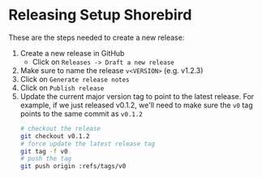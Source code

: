 # Releasing Setup Shorebird

These are the steps needed to create a new release:

1. Create a new release in GitHub
   - Click on `Releases -> Draft a new release`
1. Make sure to name the release `v<VERSION>` (e.g. v1.2.3)
1. Click on `Generate release notes`
1. Click on `Publish release`
1. Update the current major version tag to point to the latest release. For example, if we just released v0.1.2, we'll need to make sure the `v0` tag points to the same commit as `v0.1.2`
   ```sh
   # checkout the release
   git checkout v0.1.2
   # force update the latest release tag
   git tag -f v0
   # push the tag
   git push origin :refs/tags/v0
   ```
